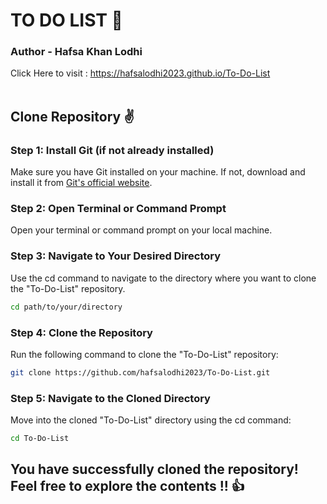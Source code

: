 # TO DO LIST 🎉
### Author - Hafsa Khan Lodhi
Click Here to visit : https://hafsalodhi2023.github.io/To-Do-List<br><br>
## Clone Repository ✌
### Step 1: Install Git (if not already installed)
Make sure you have Git installed on your machine. If not, download and install it from <a href="https://git-scm.com/" >Git's official website</a>.
### Step 2: Open Terminal or Command Prompt
Open your terminal or command prompt on your local machine.
### Step 3: Navigate to Your Desired Directory
Use the cd command to navigate to the directory where you want to clone the "To-Do-List" repository.
```bash
cd path/to/your/directory
```
### Step 4: Clone the Repository
Run the following command to clone the "To-Do-List" repository:
```bash
git clone https://github.com/hafsalodhi2023/To-Do-List.git
```
### Step 5: Navigate to the Cloned Directory
Move into the cloned "To-Do-List" directory using the cd command:
```bash
cd To-Do-List
```

## You have successfully cloned the repository! Feel free to explore the contents !! 👍
